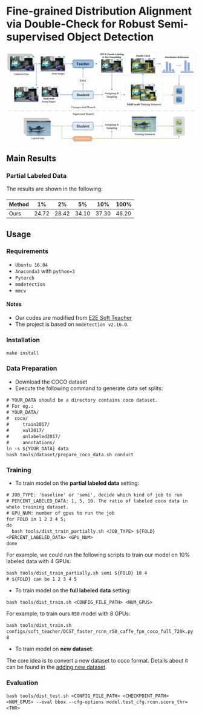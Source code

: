 # Fine-grained Distribution Alignment via Double-Check for Robust Semi-supervised Object Detection

![](./resources/pipeline.png)




## Main Results

### Partial Labeled Data

The results are shown in the following:

#### 
| Method | 1% | 2% | 5% |10%|100%|
| ---- | -------| ---- | ----- |----|----|
| Ours | 24.72 | 28.42 | 34.10 | 37.30 | 46.20 |

#### 
## Usage

### Requirements
- `Ubuntu 16.04`
- `Anaconda3` with `python=3`
- `Pytorch`
- `mmdetection`
- `mmcv`

#### Notes
- Our codes are modified from [E2E Soft Teacher](https://github.com/microsoft/SoftTeacher)
- The project is based on `mmdetection v2.16.0`.
### Installation
```
make install
```

### Data Preparation
- Download the COCO dataset
- Execute the following command to generate data set splits:

```shell script
# YOUR_DATA should be a directory contains coco dataset.
# For eg.:
# YOUR_DATA/
#  coco/
#     train2017/
#     val2017/
#     unlabeled2017/
#     annotations/
ln -s ${YOUR_DATA} data
bash tools/dataset/prepare_coco_data.sh conduct
```

### Training
- To train model on the **partial labeled data** setting:
```shell script
# JOB_TYPE: 'baseline' or 'semi', decide which kind of job to run
# PERCENT_LABELED_DATA: 1, 5, 10. The ratio of labeled coco data in whole training dataset.
# GPU_NUM: number of gpus to run the job
for FOLD in 1 2 3 4 5;
do
  bash tools/dist_train_partially.sh <JOB_TYPE> ${FOLD} <PERCENT_LABELED_DATA> <GPU_NUM>
done
```
For example, we could run the following scripts to train our model on 10% labeled data with 4 GPUs:

```shell script
bash tools/dist_train_partially.sh semi ${FOLD} 10 4
# ${FOLD} can be 1 2 3 4 5
```

- To train model on the **full labeled data** setting:

```shell script
bash tools/dist_train.sh <CONFIG_FILE_PATH> <NUM_GPUS>
```
For example, to train ours `R50` model with 8 GPUs:
```shell script
bash tools/dist_train.sh configs/soft_teacher/DCST_faster_rcnn_r50_caffe_fpn_coco_full_720k.py 8
```
- To train model on **new dataset**:

The core idea is to convert a new dataset to coco format. Details about it can be found in the [adding new dataset](https://github.com/open-mmlab/mmdetection/blob/master/docs/tutorials/customize_dataset.md).



### Evaluation
```
bash tools/dist_test.sh <CONFIG_FILE_PATH> <CHECKPOINT_PATH> <NUM_GPUS> --eval bbox --cfg-options model.test_cfg.rcnn.score_thr=<THR>
```

